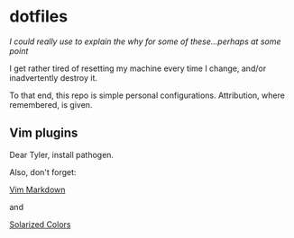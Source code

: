 dotfiles
========
*I could really use to explain the why for some of these...perhaps at some point*

I get rather tired of resetting my machine every time I change, and/or inadvertently destroy it.

To that end, this repo is simple personal configurations.  Attribution, where remembered, is given.

Vim plugins
-----------

Dear Tyler, install pathogen.

Also, don't forget:

[Vim Markdown](https://github.com/plasticboy/vim-markdown)

and

[Solarized Colors](https://github.com/altercation/vim-colors-solarized)